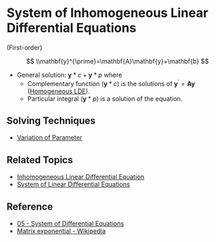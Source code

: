 # System of Inhomogeneous Linear Differential Equations

(First-order)

$$
\\mathbf{y}^{\prime}=\mathbf{A}\mathbf{y}+\mathbf{b}
$$

* General solution: $\mathbf{y}*{c}+\mathbf{y}*{p}$ where  
  - Complementary function ($\mathbf{y}*{c}$) is the solutions of $\mathbf{y}^{\prime}=\mathbf{A}\mathbf{y}$ ([Homogeneous LDE](System%20of%20Homogeneous%20Linear%20Differential%20Equations.md)).  
  - Particular integral ($\mathbf{y}*{p}$) is a solution of the equation.

## Solving Techniques

* [Variation of Parameter](../Variation%20of%20Parameter.md)

## Related Topics

* [Inhomogeneous Linear Differential Equation](../Inhomogeneous%20Linear%20Differential%20Equation.md)
* [System of Linear Differential Equations](System%20of%20Linear%20Differential%20Equations.md)

## Reference

* [05 - System of Differential Equations](../../../../../00%20-%20Summary/SCMA104%20-%20System%20of%20Ordinary%20Differential%20Equations%20and%20Applications%20in%20Medical%20Science/05%20-%20System%20of%20Differential%20Equations.md)
* [Matrix exponential - Wikipedia](https://en.wikipedia.org/wiki/Matrix_exponential)
